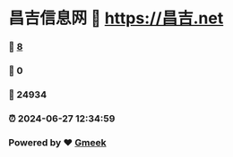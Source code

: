 # 昌吉信息网 :link: https://昌吉.net 
### :page_facing_up: [8](https://昌吉.net/tag.html) 
### :speech_balloon: 0 
### :hibiscus: 24934 
### :alarm_clock: 2024-06-27 12:34:59 
### Powered by :heart: [Gmeek](https://github.com/Meekdai/Gmeek)
